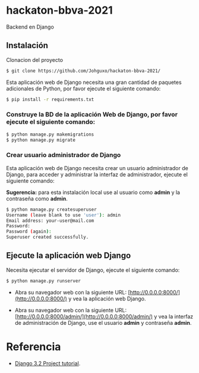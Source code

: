 # hackaton-bbva-2021

Backend en Django

## Instalación

Clonacion del proyecto

```bash
$ git clone https://github.com/Johguxo/hackaton-bbva-2021/
```

Esta aplicación web de Django necesita una gran cantidad de paquetes adicionales de Python, por favor ejecute el siguiente comando:

```bash
$ pip install -r requirements.txt
```

### Construye la BD de la aplicación Web de Django, por favor ejecute el siguiente comando:

```bash
$ python manage.py makemigrations
$ python manage.py migrate
```
### Crear usuario administrador de Django

Esta aplicación web de Django necesita crear un usuario administrador de Django, para acceder y administrar la interfaz de administrador, ejecute el siguiente comando:

**Sugerencia:** para esta instalación local use al usuario como **admin** y la contraseña como **admin**.

```bash
$ python manage.py createsuperuser
Username (leave blank to use 'user'): admin
Email address: your-user@mail.com
Password: 
Password (again): 
Superuser created successfully.
```

## Ejecute la aplicación web Django

Necesita ejecutar el servidor de Django, ejecute el siguiente comando:

```bash
$ python manage.py runserver
```

- Abra su navegador web con la siguiente URL: [http://0.0.0.0:8000/](http://0.0.0.0:8000/) y vea la aplicación web Django.

- Abra su navegador web con la siguiente URL: [http://0.0.0.0:8000/admin/](http://0.0.0.0:8000/admin/) y vea la interfaz de administración de Django, use el usuario **admin** y contraseña **admin**.

# Referencia

- [Django 3.2 Project tutorial](https://docs.djangoproject.com/en/3.2/intro/tutorial01/).
